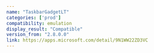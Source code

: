 ```yaml
---
name: "TaskbarGadgetLT"
categories: ['prod']
compatibility: emulation
display_result: "Compatible"
version_from: "2.8.0.0"
link: https://apps.microsoft.com/detail/9N1WW22ZD3VC
---
```

